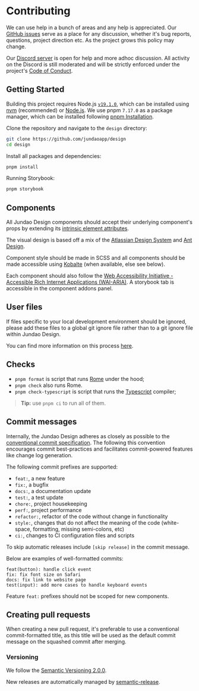 <!-- Adapted from https://github.com/rome/tools/blob/main/CONTRIBUTING.md -->

# Contributing

We can use help in a bunch of areas and any help is appreciated. Our [GitHub issues](https://github.com/jundaoapp/design/issues) serve as a place for any discussion, whether it's bug reports, questions, project direction etc. As the project grows this policy may change.

Our [Discord server](https://discord.gg/uUw8Hj4AzE) is open for help and more adhoc discussion. All activity on the Discord is still moderated and will be strictly enforced under the project's [Code of Conduct](./CODE_OF_CONDUCT.md).

## Getting Started

Building this project requires Node.js [`v19.1.0`](./.nvmrc), which can be installed using [nvm](https://github.com/nvm-sh/nvm) (recommended) or [Node.js](https://nodejs.org/).
We use pnpm `7.17.0` as a package manager, which can be installed following [pnpm Installation](https://pnpm.io/installation).

Clone the repository and navigate to the `design` directory:
```bash
git clone https://github.com/jundaoapp/design
cd design
```
Install all packages and dependencies:
```bash
pnpm install
```
Running Storybook:
```bash
pnpm storybook
```

## Components
All Jundao Design components should accept their underlying component's props by extending its [intrinsic element attributes](https://github.com/solidjs/solid/blob/04fdd3088c978bfe6e6cb98e61473ce9543327de/packages/solid/src/render/component.ts#L78).

The visual design is based off a mix of the [Atlassian Design System](https://atlassian.design/) and [Ant Design](https://ant.design/).

Component style should be made in SCSS and all components should be made accessible using [Kobalte](https://kobalte.dev) (when available, else see below).

Each component should also follow the [Web Accessibility Initiative - Accessible Rich Internet Applications (WAI-ARIA)](https://www.w3.org/WAI/standards-guidelines/aria/). A storybook tab is accessible in the component addons panel.

## User files

If files specific to your local development environment should be ignored, please add these files to a global git ignore file rather than to a git ignore file within Jundao Design.

You can find more information on this process [here](https://help.github.com/en/github/using-git/ignoring-files#configuring-ignored-files-for-all-repositories-on-your-computer).

## Checks

- `pnpm format` is script that runs [Rome](https://rome.tools/) under the hood;
- `pnpm check` also runs Rome.
- `pnpm check-typescript` is script that runs the [Typescript](https://www.typescriptlang.org/) compiler;

> **Tip:** use `pnpm ci` to run all of them.

## Commit messages

Internally, the Jundao Design adheres as closely as possible to the [conventional commit specification](https://www.conventionalcommits.org/en/v1.0.0-beta.4/).
The following this convention encourages commit best-practices and facilitates commit-powered features like change log generation.

The following commit prefixes are supported:

- `feat:`, a new feature
- `fix:`, a bugfix
- `docs:`, a documentation update
- `test:`, a test update
- `chore:`, project housekeeping
- `perf:`, project performance
- `refactor:`, refactor of the code without change in functionality
- `style:`, changes that do not affect the meaning of the code (white-space, formatting, missing semi-colons, etc)
- `ci:`, changes to CI configuration files and scripts

To skip automatic releases include `[skip release]` in the commit message.

Below are examples of well-formatted commits:

```
feat(button): handle click event
fix: fix font size on Safari
docs: fix link to website page
test(input): add more cases to handle keyboard events
```

Feature `feat:` prefixes should not be scoped for new components.

## Creating pull requests

When creating a new pull request, it's preferable to use a conventional commit-formatted title, as this title will be used as the default commit message on the squashed commit after merging.

### Versioning

We follow the [Semantic Versioning 2.0.0](https://semver.org/spec/v2.0.0.html).

New releases are automatically managed by [semantic-release](https://semantic-release.gitbook.io/semantic-release/).